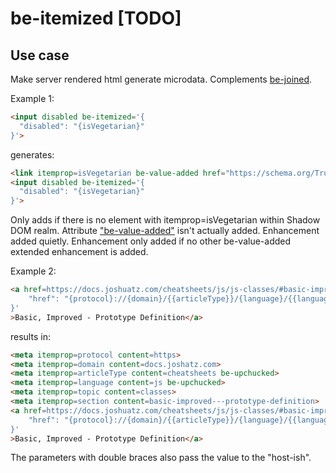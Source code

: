 # be-itemized [TODO]

## Use case

Make server rendered html generate microdata.  Complements [be-joined](https://github.com/bahrus/be-joined).

Example 1:

```html
<input disabled be-itemized='{
  "disabled": "{isVegetarian}"
}'>
```

generates:

```html
<link itemprop=isVegetarian be-value-added href="https://schema.org/True">
<input disabled be-itemized='{
  "disabled": "{isVegetarian}"
}'>

```

Only adds if there is no element with itemprop=isVegetarian within Shadow DOM realm.  Attribute ["be-value-added"](https://github.com/bahrus/be-value-added) isn't actually added.  Enhancement added quietly.  Enhancement only added if no other be-value-added extended enhancement is added.

Example 2:

```html
<a href=https://docs.joshuatz.com/cheatsheets/js/js-classes/#basic-improved---prototype-definition be-itemized='{
    "href": "{protocol}://{domain}/{{articleType}}/{language}/{{language}}-{classes}/#{section}"
}'
>Basic, Improved - Prototype Definition</a>
```

results in:

```html
<meta itemprop=protocol content=https>
<meta itemprop=domain content=docs.joshatz.com>
<meta itemprop=articleType content=cheatsheets be-upchucked>
<meta itemprop=language content=js be-upchucked>
<meta itemprop=topic content=classes>
<meta itemprop=section content=basic-improved---prototype-definition>
<a href=https://docs.joshuatz.com/cheatsheets/js/js-classes/#basic-improved---prototype-definition be-itemized='{
    "href": "{protocol}://{domain}/{{articleType}}/{language}/{{language}}-{classes}/#{section}"
}'
>Basic, Improved - Prototype Definition</a>

```

The parameters with double braces also pass the value to the "host-ish".



